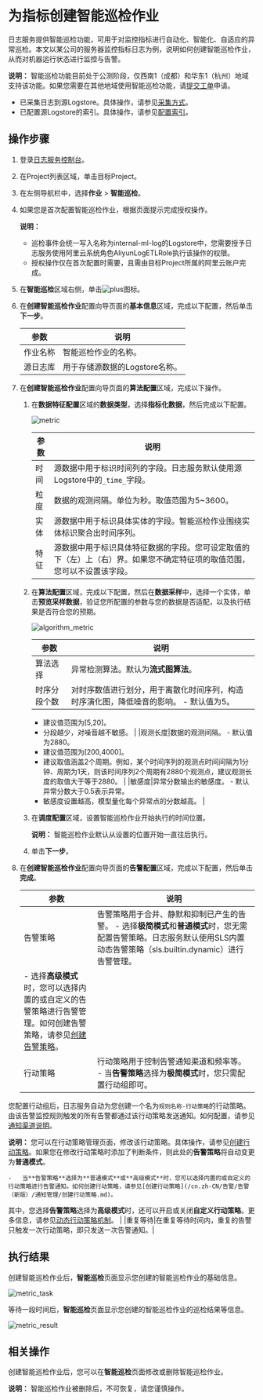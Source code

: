 # 为指标创建智能巡检作业

日志服务提供智能巡检功能，可用于对监控指标进行自动化、智能化、自适应的异常巡检。本文以某公司的服务器监控指标日志为例，说明如何创建智能巡检作业，从而对机器运行状态进行监控与告警。

**说明：** 智能巡检功能目前处于公测阶段，仅西南1（成都）和华东1（杭州）地域支持该功能。如果您需要在其他地域使用智能巡检功能，请[提交工单](https://selfservice.console.aliyun.com/ticket/category/sls/today)申请。

-   已采集日志到源Logstore。具体操作，请参见[采集方式](/cn.zh-CN/数据采集/采集方式.md)。
-   已配置源Logstore的索引。具体操作，请参见[配置索引](/cn.zh-CN/查询与分析/配置索引.md)。

## 操作步骤

1.  登录[日志服务控制台](https://sls.console.aliyun.com)。

2.  在Project列表区域，单击目标Project。

3.  在左侧导航栏中，选择**作业** \> **智能巡检**。

4.  如果您是首次配置智能巡检作业，根据页面提示完成授权操作。

    **说明：**

    -   巡检事件会统一写入名称为internal-ml-log的Logstore中，您需要授予日志服务使用阿里云系统角色AliyunLogETLRole执行该操作的权限。
    -   授权操作仅在首次配置时需要，且需由目标Project所属的阿里云账户完成。
5.  在**智能巡检**区域右侧，单击![plus](https://static-aliyun-doc.oss-accelerate.aliyuncs.com/assets/img/zh-CN/4240452261/p279288.png)图标。

6.  在**创建智能巡检作业**配置向导页面的**基本信息**区域，完成以下配置，然后单击**下一步**。

    |参数|说明|
    |--|--|
    |作业名称|智能巡检作业的名称。|
    |源日志库|用于存储源数据的Logstore名称。|

7.  在**创建智能巡检作业**配置向导页面的**算法配置**区域，完成以下操作。

    1.  在**数据特征配置**区域的**数据类型**，选择**指标化数据**，然后完成以下配置。

        ![metric](https://static-aliyun-doc.oss-accelerate.aliyuncs.com/assets/img/zh-CN/1605162261/p279396.png)

        |参数|说明|
        |--|--|
        |时间|源数据中用于标识时间列的字段。日志服务默认使用源Logstore中的`_time_`字段。|
        |粒度|数据的观测间隔。单位为秒。取值范围为5~3600。|
        |实体|源数据中用于标识具体实体的字段。智能巡检作业围绕实体标识聚合出时间序列。|
        |特征|源数据中用于标识具体特征数据的字段。您可设定取值的下（左）上（右）界。如果您不确定特征项的取值范围，您可以不设置该字段。|

    2.  在**算法配置**区域，完成以下配置，然后在**数据采样**中，选择一个实体，单击**预览采样数据**，验证您所配置的参数与您的数据是否适配，以及执行结果是否符合您的预期。

        ![algorithm_metric](https://static-aliyun-doc.oss-accelerate.aliyuncs.com/assets/img/zh-CN/3329862261/p279407.png)

        |参数|说明|
        |--|--|
        |算法选择|异常检测算法。默认为**流式图算法**。|
        |时序分段个数|对时序数值进行划分，用于离散化时间序列，构造时序演化图，降低噪音的影响。        -   默认值为5。
        -   建议值范围为\[5,20\]。
        -   分段越少，对噪音越不敏感。 |
        |观测长度|数据的观测间隔。        -   默认值为2880。
        -   建议值范围为\[200,4000\]。
        -   建议取值涵盖2个周期。例如，某个时间序列的观测点时间间隔为1分钟、周期为1天，则该时间序列2个周期有2880个观测点，建议观测长度的取值大于等于2880。 |
        |敏感度|异常分数输出的敏感度。        -   默认异常分数大于0.5表示异常。
        -   敏感度设置越高，模型量化每个异常点的分数越高。 |

    3.  在**调度配置**区域，设置智能巡检作业开始执行的时间位置。

        **说明：** 智能巡检作业默认从设置的位置开始一直往后执行。

    4.  单击**下一步**。

8.  在**创建智能巡检作业**配置向导页面的**告警配置**区域，完成以下配置，然后单击**完成**。

    |参数|说明|
    |--|--|
    |告警策略|告警策略用于合并、静默和抑制已产生的告警。    -   选择**极简模式**和**普通模式**时，您无需配置告警策略。日志服务默认使用SLS内置动态告警策略（sls.builtin.dynamic）进行告警管理。
    -   选择**高级模式**时，您可以选择内置的或自定义的告警策略进行告警管理。如何创建告警策略，请参见[创建告警策略](/cn.zh-CN/告警/告警（新版）/告警管理/创建告警策略.md)。 |
    |行动策略|行动策略用于控制告警通知渠道和频率等。    -   当**告警策略**选择为**极简模式**时，您只需配置行动组即可。

您配置行动组后，日志服务自动为您创建一个名为`规则名称-行动策略`的行动策略。由该告警监控规则触发的所有告警都通过该行动策略发送通知。如何配置，请参见[通知渠道说明](/cn.zh-CN/告警/告警（新版）/通知管理/通知渠道/通知渠道说明.md)。

**说明：** 您可以在行动策略管理页面，修改该行动策略。具体操作，请参见[创建行动策略](/cn.zh-CN/告警/告警（新版）/通知管理/创建行动策略.md)。如果您在修改行动策略时添加了判断条件，则此处的**告警策略**将自动变更为**普通模式**。

    -   当**告警策略**选择为**普通模式**或**高级模式**时，您可以选择内置的或自定义的行动策略进行告警通知。如何创建行动策略，请参见[创建行动策略](/cn.zh-CN/告警/告警（新版）/通知管理/创建行动策略.md)。

其中，您选择**告警策略**选择为**高级模式**时，还可以开启或关闭**自定义行动策略**。更多信息，请参见[动态行动策略机制](/cn.zh-CN/告警/告警（新版）/告警管理/告警降噪控制/动态行动策略机制.md)。 |
    |重复等待|在重复等待时间内，重复的告警只触发一次行动策略，即只发送一次告警通知。|


## 执行结果

创建智能巡检作业后，**智能巡检**页面显示您创建的智能巡检作业的基础信息。

![metric_task](https://static-aliyun-doc.oss-accelerate.aliyuncs.com/assets/img/zh-CN/2605162261/p279324.png)

等待一段时间后，**智能巡检**页面显示您创建的智能巡检作业的巡检结果等信息。

![metric_result](https://static-aliyun-doc.oss-accelerate.aliyuncs.com/assets/img/zh-CN/2605162261/p279325.png)

## 相关操作

创建智能巡检作业后，您可以在**智能巡检**页面修改或删除智能巡检作业。

**说明：** 智能巡检作业被删除后，不可恢复，请您谨慎操作。

